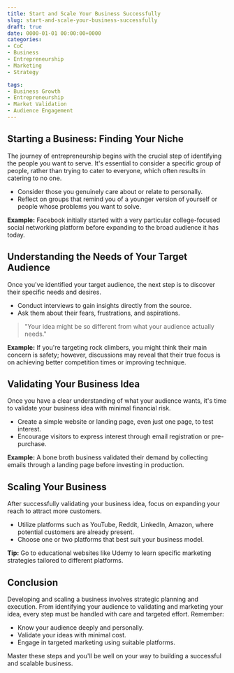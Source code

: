 ```yaml
---
title: Start and Scale Your Business Successfully
slug: start-and-scale-your-business-successfully
draft: true
date: 0000-01-01 00:00:00+0000
categories:
- CoC
- Business
- Entrepreneurship
- Marketing
- Strategy

tags:
- Business Growth
- Entrepreneurship
- Market Validation
- Audience Engagement
---
```


## Starting a Business: Finding Your Niche

The journey of entrepreneurship begins with the crucial step of identifying the people you want to serve. It's essential to consider a specific group of people, rather than trying to cater to everyone, which often results in catering to no one.

- Consider those you genuinely care about or relate to personally.
- Reflect on groups that remind you of a younger version of yourself or people whose problems you want to solve.

**Example:** Facebook initially started with a very particular college-focused social networking platform before expanding to the broad audience it has today.

## Understanding the Needs of Your Target Audience

Once you've identified your target audience, the next step is to discover their specific needs and desires.

- Conduct interviews to gain insights directly from the source.
- Ask them about their fears, frustrations, and aspirations.

> "Your idea might be so different from what your audience actually needs."

**Example:** If you're targeting rock climbers, you might think their main concern is safety; however, discussions may reveal that their true focus is on achieving better competition times or improving technique.

## Validating Your Business Idea

Once you have a clear understanding of what your audience wants, it's time to validate your business idea with minimal financial risk.

- Create a simple website or landing page, even just one page, to test interest.
- Encourage visitors to express interest through email registration or pre-purchase.

**Example:** A bone broth business validated their demand by collecting emails through a landing page before investing in production.

## Scaling Your Business

After successfully validating your business idea, focus on expanding your reach to attract more customers.

- Utilize platforms such as YouTube, Reddit, LinkedIn, Amazon, where potential customers are already present.
- Choose one or two platforms that best suit your business model.

**Tip:** Go to educational websites like Udemy to learn specific marketing strategies tailored to different platforms.

## Conclusion

Developing and scaling a business involves strategic planning and execution. From identifying your audience to validating and marketing your idea, every step must be handled with care and targeted effort. Remember:

- Know your audience deeply and personally.
- Validate your ideas with minimal cost.
- Engage in targeted marketing using suitable platforms.

Master these steps and you'll be well on your way to building a successful and scalable business.
